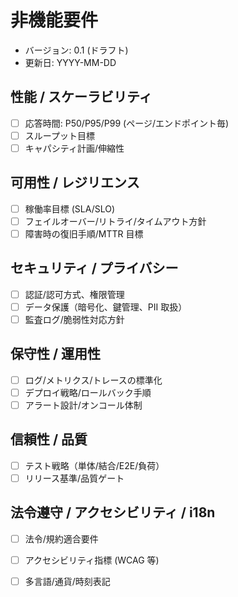 # 非機能要件

- バージョン: 0.1 (ドラフト)
- 更新日: YYYY-MM-DD

## 性能 / スケーラビリティ
- [ ] 応答時間: P50/P95/P99 (ページ/エンドポイント毎)
- [ ] スループット目標
- [ ] キャパシティ計画/伸縮性

## 可用性 / レジリエンス
- [ ] 稼働率目標 (SLA/SLO)
- [ ] フェイルオーバー/リトライ/タイムアウト方針
- [ ] 障害時の復旧手順/MTTR 目標

## セキュリティ / プライバシー
- [ ] 認証/認可方式、権限管理
- [ ] データ保護（暗号化、鍵管理、PII 取扱）
- [ ] 監査ログ/脆弱性対応方針

## 保守性 / 運用性
- [ ] ログ/メトリクス/トレースの標準化
- [ ] デプロイ戦略/ロールバック手順
- [ ] アラート設計/オンコール体制

## 信頼性 / 品質
- [ ] テスト戦略（単体/結合/E2E/負荷）
- [ ] リリース基準/品質ゲート

## 法令遵守 / アクセシビリティ / i18n
- [ ] 法令/規約適合要件
- [ ] アクセシビリティ指標 (WCAG 等)
- [ ] 多言語/通貨/時刻表記

